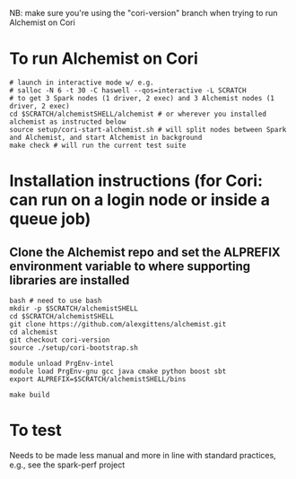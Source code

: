 NB: make sure you're using the "cori-version" branch when trying to run Alchemist on Cori

# To run Alchemist on Cori
```
# launch in interactive mode w/ e.g.
# salloc -N 6 -t 30 -C haswell --qos=interactive -L SCRATCH
# to get 3 Spark nodes (1 driver, 2 exec) and 3 Alchemist nodes (1 driver, 2 exec)
cd $SCRATCH/alchemistSHELL/alchemist # or wherever you installed alchemist as instructed below
source setup/cori-start-alchemist.sh # will split nodes between Spark and Alchemist, and start Alchemist in background
make check # will run the current test suite
```

# Installation instructions (for Cori: can run on a login node or inside a queue job)

## Clone the Alchemist repo and set the ALPREFIX environment variable to where supporting libraries are installed
```
bash # need to use bash
mkdir -p $SCRATCH/alchemistSHELL
cd $SCRATCH/alchemistSHELL
git clone https://github.com/alexgittens/alchemist.git
cd alchemist
git checkout cori-version 
source ./setup/cori-bootstrap.sh

module unload PrgEnv-intel
module load PrgEnv-gnu gcc java cmake python boost sbt
export ALPREFIX=$SCRATCH/alchemistSHELL/bins

make build
```

# To test
Needs to be made less manual and more in line with standard practices, e.g., see the spark-perf project

